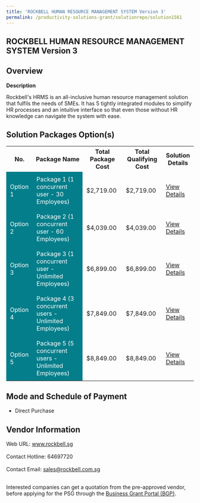 ```yaml
---
title: 'ROCKBELL HUMAN RESOURCE MANAGEMENT SYSTEM Version 3'
permalink: /productivity-solutions-grant/solutionrepo/solution1561
---
```


## ROCKBELL HUMAN RESOURCE MANAGEMENT SYSTEM Version 3

## Overview

**Description**

Rockbell's HRMS is an all-inclusive human resource management solution that fulfils the needs of SMEs. It has 5 tightly integrated modules to simplify HR processes and an intuitive interface so that even those without HR knowledge can navigate the system with ease.

## Solution Packages Option(s)

<table>
<tr>
<th><b>No.</b></th>
<th><b>Package Name</b></th>
<th><b>Total Package Cost</b></th>
<th><b>Total Qualifying Cost</b></th>
<th><b>Solution Details</b></th>
</tr>
<tr>
<td style='padding: 10px; background-color: #037E8A; color: #FFFFFF;'>Option 1</td>
<td style='padding: 10px; background-color: #037E8A; color: #FFFFFF;'>Package 1 (1 concurrent user - 30 Employees)</td>
<td style='padding: 10px;'>$2,719.00</td>
<td style='padding: 10px;'>$2,719.00</td>
<td style='padding: 10px;'><a href='/images/psg/Rockbell_ROCKBELLHUMANRESOURCE_16112023_Desensitised_Annex3_Part1.pdf' target='_blank'>View Details</a></td>
</tr>
<tr>
<td style='padding: 10px; background-color: #037E8A; color: #FFFFFF;'>Option 2</td>
<td style='padding: 10px; background-color: #037E8A; color: #FFFFFF;'>Package 2 (1 concurrent user - 60 Employees)</td>
<td style='padding: 10px;'>$4,039.00</td>
<td style='padding: 10px;'>$4,039.00</td>
<td style='padding: 10px;'><a href='/images/psg/Rockbell_ROCKBELLHUMANRESOURCE_16112023_Desensitised_Annex3_Part2.pdf' target='_blank'>View Details</a></td>
</tr>
<tr>
<td style='padding: 10px; background-color: #037E8A; color: #FFFFFF;'>Option 3</td>
<td style='padding: 10px; background-color: #037E8A; color: #FFFFFF;'>Package 3 (1 concurrent user - Unlimited Employees)</td>
<td style='padding: 10px;'>$6,899.00</td>
<td style='padding: 10px;'>$6,899.00</td>
<td style='padding: 10px;'><a href='/images/psg/Rockbell_ROCKBELLHUMANRESOURCE_16112023_Desensitised_Annex3_Part3.pdf' target='_blank'>View Details</a></td>
</tr>
<tr>
<td style='padding: 10px; background-color: #037E8A; color: #FFFFFF;'>Option 4</td>
<td style='padding: 10px; background-color: #037E8A; color: #FFFFFF;'>Package 4 (3 concurrent users - Unlimited Employees)</td>
<td style='padding: 10px;'>$7,849.00</td>
<td style='padding: 10px;'>$7,849.00</td>
<td style='padding: 10px;'><a href='/images/psg/Rockbell_ROCKBELLHUMANRESOURCE_16112023_Desensitised_Annex3_Part4.pdf' target='_blank'>View Details</a></td>
</tr>
<tr>
<td style='padding: 10px; background-color: #037E8A; color: #FFFFFF;'>Option 5</td>
<td style='padding: 10px; background-color: #037E8A; color: #FFFFFF;'>Package 5 (5 concurrent users - Unlimited Employees)</td>
<td style='padding: 10px;'>$8,849.00</td>
<td style='padding: 10px;'>$8,849.00</td>
<td style='padding: 10px;'><a href='/images/psg/Rockbell_ROCKBELLHUMANRESOURCE_16112023_Desensitised_Annex3_Part5.pdf' target='_blank'>View Details</a></td>
</tr>
</table>

## Mode and Schedule of Payment

 - Direct Purchase

## Vendor Information

 Web URL: www.rockbell.sg <br><br>Contact Hotline: 64697720 <br><br>Contact Email: sales@rockbell.com.sg <br><br>

Interested companies can get a quotation from the pre-approved vendor, before applying for the PSG through the <a href='https://www.businessgrants.gov.sg/' target='_blank' rel='noopener'>Business Grant Portal (BGP)</a>.

<script src="/jquery/resize-tables.js"></script>
